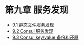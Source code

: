 # 第九章 服务发现

* [9.1  静态文件服务发现](9.1-file-sd.md)
* [9.2  Consul 服务发现](9.2-consul-sd.md)
* [9.3  Consul key/value 备份和还原](9.3-consul-kv-backup-restore.md)